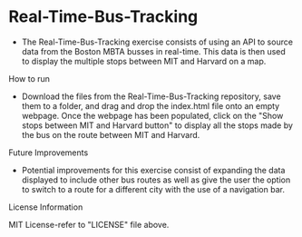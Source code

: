 # Real-Time-Bus-Tracking

* The Real-Time-Bus-Tracking exercise consists of using an API to source data from the Boston MBTA busses in real-time. This data is then used to display the multiple stops between MIT and Harvard on a map.

How to run

* Download the files from the Real-Time-Bus-Tracking repository, save them to a folder, and drag and drop the index.html file onto an empty webpage. Once the webpage has been populated, click on the "Show stops between MIT and Harvard button" to display all the stops made by the bus on the route between MIT and Harvard.

Future Improvements

* Potential improvements for this exercise consist of expanding the data displayed to include other bus routes as well as give the user the option to switch to a route for a different city with the use of a navigation bar.

License Information

MIT License-refer to "LICENSE" file above.
